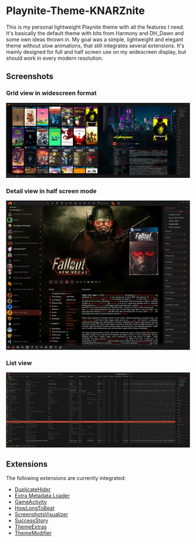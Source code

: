 # Playnite-Theme-KNARZnite
This is my personal lightweight Playnite theme with all the features I need. It's basically the default theme with bits from Harmony and DH_Dawn and some own ideas thrown in. My goal was a simple, lightweight and elegant theme without slow animations, that still integrates several extensions. It's mainly designed for full and half screen use on my widescreen display, but should work in every modern resolution.

## Screenshots
### Grid view in widescreen format
![Screenshot](https://raw.githubusercontent.com/HerrKnarz/Playnite-Theme-KNARZnite/main/screenshots/GridView.webp)
### Detail view in half screen mode
![Screenshot](https://raw.githubusercontent.com/HerrKnarz/Playnite-Theme-KNARZnite/main/screenshots/DetailView.webp)
### List view
![Screenshot](https://raw.githubusercontent.com/HerrKnarz/Playnite-Theme-KNARZnite/main/screenshots/ListView.webp)

## Extensions
The following extensions are currently integrated:
- [DuplicateHider](https://playnite.link/addons.html#felixkmh_DuplicateHider_Plugin)
- [Extra Metadata Loader](https://playnite.link/addons.html#ExtraMetadataLoader_705fdbca-e1fc-4004-b839-1d040b8b4429)
- [GameActivity](https://playnite.link/addons.html#playnite-gameactivity-plugin)
- [HowLongToBeat](https://playnite.link/addons.html#playnite-howlongtobeat-plugin)
- [ScreenshotsVisualizer](https://playnite.link/addons.html#playnite-screenshotsvisualizer-plugin)
- [SuccessStory](https://playnite.link/addons.html#playnite-successstory-plugin)
- [ThemeExtras](https://playnite.link/addons.html#felixkmh_Extras_Plugin)
- [ThemeModifier](https://playnite.link/addons.html#playnite-thememodifier-plugin)
